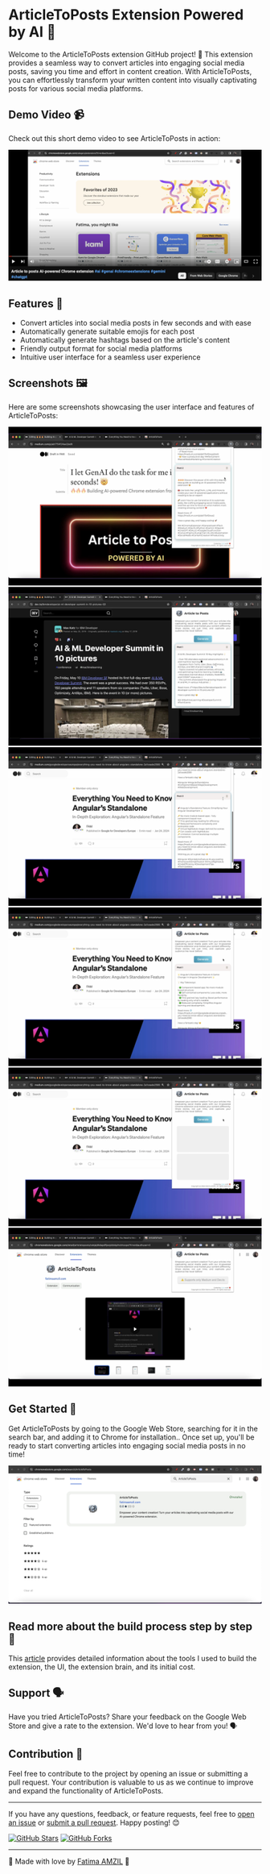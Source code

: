 # ArticleToPosts Extension Powered by AI 🚀

Welcome to the ArticleToPosts extension GitHub project! 🎉 This extension provides a seamless way to convert articles into engaging social media posts, saving you time and effort in content creation. With ArticleToPosts, you can effortlessly transform your written content into visually captivating posts for various social media platforms.

## Demo Video 📹

Check out this short demo video to see ArticleToPosts in action:

[![Watch the Demo Video](assets/video-thumbnail.png)](https://youtu.be/__v4KeBylss)

## Features 🌟

- Convert articles into social media posts in few seconds and with ease
- Automatically generate suitable emojis for each post
- Automatically generate hashtags based on the article's content
- Friendly output format for social media platforms
- Intuitive user interface for a seamless user experience

## Screenshots 🖼️

Here are some screenshots showcasing the user interface and features of ArticleToPosts:

![Screenshot 2](assets/extension-screenshot-1.png)
![Screenshot 2](assets/extension-screenshot-2.png)
![Screenshot 3](assets/extension-screenshot-3.png)
![Screenshot 4](assets/extension-screenshot-4.png)
![Screenshot 5](assets/extension-screenshot-5.png)
![Screenshot 6](assets/extension-screenshot-6.png)


## Get Started 🚀

Get ArticleToPosts by going to the Google Web Store, searching for it in the search bar, and adding it to Chrome for installation.. Once set up, you'll be ready to start converting articles into engaging social media posts in no time!

![Screenshot 1](assets/extension-screenshot-7.png)

## Read more about the build process step by step 📖

This [article](https://example.com/article) provides detailed information about the tools I used to build the extension, the UI, the extension brain, and its initial cost.

## Support 🗣️

Have you tried ArticleToPosts? Share your feedback on the Google Web Store and give a rate to the extension. We'd love to hear from you! 🗣️

## Contribution 🤝

Feel free to contribute to the project by opening an issue or submitting a pull request. Your contribution is valuable to us as we continue to improve and expand the functionality of ArticleToPosts. 

---

If you have any questions, feedback, or feature requests, feel free to [open an issue](https://github.com/famzila/article-to-posts/issues) or [submit a pull request](https://github.com/famzila/article-to-posts/pulls). Happy posting! 😊

[![GitHub Stars](https://img.shields.io/github/stars/famzila/article-to-posts.svg?style=social)](https://github.com/famzila/article-to-posts/stargazers)
[![GitHub Forks](https://img.shields.io/github/forks/famzila/article-to-posts.svg?style=social)](https://github.com/famzila/article-to-posts/network/members)

---

🌟 Made with love by [Fatima AMZIL](https://github.com/famzila) 🌟
